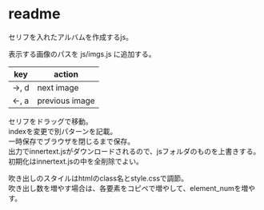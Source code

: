 # readme
セリフを入れたアルバムを作成するjs。  

表示する画像のパスを js/imgs.js に追加する。  

|key|action|
|-|-|
|→, d|next image|
|←, a|previous image|

セリフをドラッグで移動。  
indexを変更で別パターンを記載。  
一時保存でブラウザを閉じるまで保存。  
出力でinnertext.jsがダウンロードされるので、jsフォルダのものを上書きする。  
初期化はinnertext.jsの中を全削除でよい。  

吹き出しのスタイルはhtmlのclass名とstyle.cssで調節。  
吹き出し数を増やす場合は、各要素をコピペで増やして、element_numを増やす。  